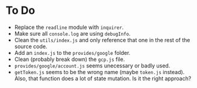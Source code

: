 # To Do

- Replace the `readline` module with `inquirer`.
- Make sure all `console.log` are using `debugInfo`.
- Clean the `utils/index.js` and only reference that one in the rest of the source code.
- Add an `index.js` to the `provides/google` folder.
- Clean (probably break down) the `gcp.js` file.
- `provides/google/account.js` seems unecessary or badly used.
- `getToken.js` seems to be the wrong name (maybe `token.js` instead). Also, that function does a lot of state mutation. Is it the right approach?